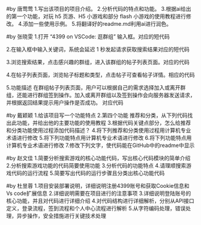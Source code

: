 
#by 唐莺莺
1.写出该项目的项目介绍。
2.分析代码的特点和功能。
3.根据ai给出的第一个功能，对玩 h5 页游、H5 小游戏和部分 flash 小游戏的使用教程进行修改。
4.添加一些使用示例。
5.将翻译好的readme.md利用ai进行润色。

#by 张晓雯
1.打开 “4399 on VSCode: 逛群组” 输入框。对应的短代码

2.在输入框中输入关键词，系统会延迟 1 秒发起请求获取搜索结果对应的短代码

3.浏览搜索结果，点击感兴趣的群组，进入该群组的帖子列表页面。对应的代码

4.在帖子列表页面，浏览帖子标题和类型，点击帖子可查看帖子详情。相应的代码

5.功能描述
在群组帖子列表页面，用户可以根据自己的需求选择加入或离开群组，还能进行群组签到操作。加入或离开群组以及签到操作会向服务器发送请求，并根据返回结果提示用户操作是否成功。
对应代码

#by 戴颖颖
1.给该项目写一个功能特点
2.第四个功能 推荐和分类，从下列代码找出此功能，并给出他的主要功能的使用教程
3.根据代码关键点部分，怎么给推荐和分类功能使用过程添加代码描述？
4.将下列推荐和分类使用过程用计算机专业术语进行修改
5.将下列功能特点用计算机专业术语进行修改
6.将下列功能特点用计算机专业术语进行修改
7.修改下列文字，使代码能在GitHub中的readme中显示


#by 赵文佳
1.简要分析搜索游戏的核心功能代码，写出核心代码模块的简单介绍
2.分析搜索游戏功能的代码简要使用功能
3.分析代码的功能特点
4.请理顺搜索游戏代码的运行流程
5.简要写出代码的运行步骤且分类出核心功能代码

#by 杜昱蓉
1.项目安装部署说明，详细说明注册4399账号和获取Cookie信息和Vs code扩展信息
2.详细说明需要在项目进行的注意事项
3.详细说明登陆账号的核心功能，并且对代码进行详细介绍
4.对代码结构进行详细解析，分别从API接口定义，登录流程，签到流程和个人中心流程进行解析
5.从字符编码处理，错误处理，异步操作，安全措施进行关键技术处理